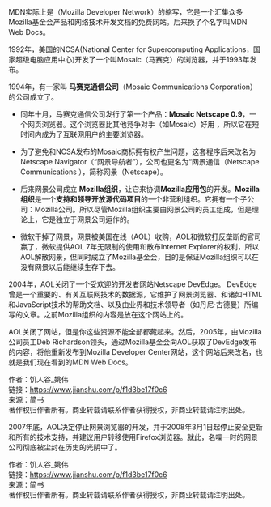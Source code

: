 MDN实际上是（Mozilla Developer Network）的缩写，它是一个汇集众多Mozilla基金会产品和网络技术开发文档的免费网站。后来换了个名字叫MDN Web Docs。

1992年，美国的NCSA(National Center for Supercomputing Applications，国家超级电脑应用中心)开发了一个叫Mosaic（马赛克）的浏览器，并于1993年发布。

1994年，有一家叫 **马赛克通信公司**（Mosaic Communications Corporation）的公司成立了。

-  同年十月，马赛克通信公司发行了第一个产品：**Mosaic Netscape 0.9**，一个网页浏览器。这个浏览器比其他竞争对手（如Mosaic）好用 ，所以它在短时间内成为了互联网用户的主要浏览器。

- 为了避免和NCSA发布的Mosaic商标拥有权产生问题，这套程序后来改名为Netscape Navigator（“网景导航者”），公司也更名为“网景通信（Netscape Communications ），简称网景（Netscape）。

- 后来网景公司成立 **Mozilla组织**，让它来协调**Mozilla应用包**的开发。**Mozilla组织**是一个**支持和领导开放源代码项目**的一个非营利组织。它拥有一个子公司：Mozilla公司。所以尽管Mozilla组织主要由网景公司的员工组成，但是理论上，它是独立于网景公司运作的。

- 微软干掉了网景，网景被美国在线（AOL）收购，AOL和微软打反垄断的官司赢了，微软提供AOL 7年无限制的使用和散布Internet Explorer的权利，所以AOL解散网景，但同时成立了Mozilla基金会，目的是保证Mozilla组织可以在没有网景以后能继续生存下去。

2004年，AOL关闭了一个受欢迎的开发者网站Netscape DevEdge。  DevEdge曾是一个重要的、有关互联网技术的数据源，它维护了网景浏览器、和诸如HTML和JavaScript技术的帮助文档、以及由业界和技术领导者（如丹尼·古德曼）所编写的文章。之前Mozilla组织的内容是放在这个网站上的。

AOL关闭了网站，但是你这些资源不能全部都藏起来。然后，2005年，由Mozilla公司员工Deb Richardson领头，通过Mozilla基金会向AOL获取了DevEdge发布的内容，将他重新发布到Mozilla Developer Center网站，这个网站后来改名，也就是我们现在看到的MDN Web Docs。

  
  
作者：饥人谷_姚伟  
链接：https://www.jianshu.com/p/f1d3be17f0c6  
来源：简书  
著作权归作者所有。商业转载请联系作者获得授权，非商业转载请注明出处。

2007年底，AOL决定停止网景浏览器的开发，并于2008年3月1日起停止安全更新和所有的技术支持，并建议用户转移使用Firefox浏览器。就此，名噪一时的网景公司彻底被尘封在历史的光阴中了。

  
  
作者：饥人谷_姚伟  
链接：https://www.jianshu.com/p/f1d3be17f0c6  
来源：简书  
著作权归作者所有。商业转载请联系作者获得授权，非商业转载请注明出处。
